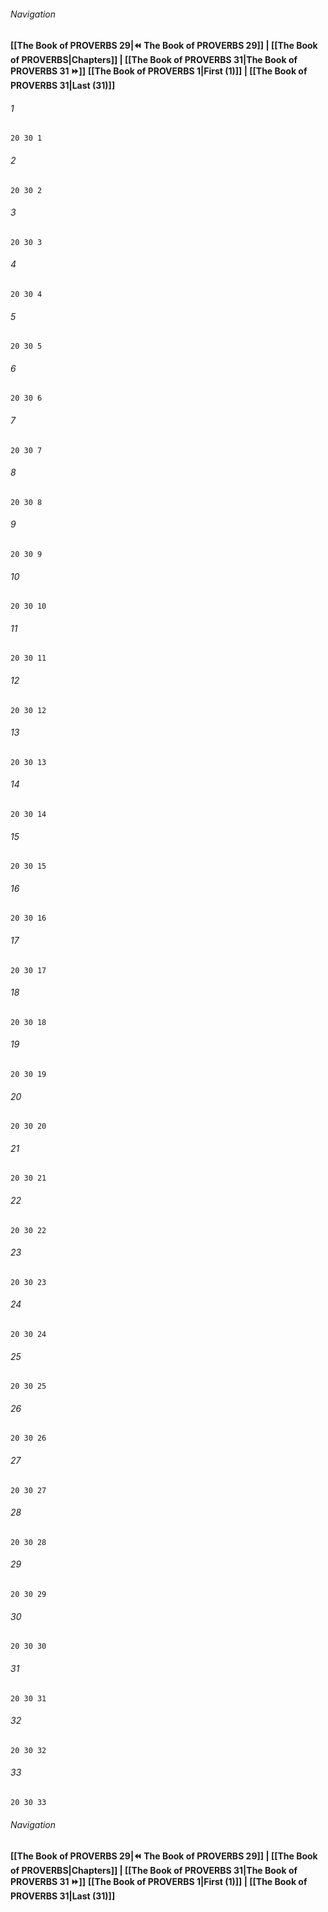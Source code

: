 
###### Navigation
**[[The Book of PROVERBS 29|⏪ The Book of PROVERBS 29]] | [[The Book of PROVERBS|Chapters]] | [[The Book of PROVERBS 31|The Book of PROVERBS 31 ⏩]]**
**[[The Book of PROVERBS 1|First (1)]] | [[The Book of PROVERBS 31|Last (31)]]**

###### 1
``` verse
20 30 1 
```
###### 2
``` verse
20 30 2 
```
###### 3
``` verse
20 30 3 
```
###### 4
``` verse
20 30 4 
```
###### 5
``` verse
20 30 5 
```
###### 6
``` verse
20 30 6 
```
###### 7
``` verse
20 30 7 
```
###### 8
``` verse
20 30 8 
```
###### 9
``` verse
20 30 9 
```
###### 10
``` verse
20 30 10 
```
###### 11
``` verse
20 30 11 
```
###### 12
``` verse
20 30 12 
```
###### 13
``` verse
20 30 13 
```
###### 14
``` verse
20 30 14 
```
###### 15
``` verse
20 30 15 
```
###### 16
``` verse
20 30 16 
```
###### 17
``` verse
20 30 17 
```
###### 18
``` verse
20 30 18 
```
###### 19
``` verse
20 30 19 
```
###### 20
``` verse
20 30 20 
```
###### 21
``` verse
20 30 21 
```
###### 22
``` verse
20 30 22 
```
###### 23
``` verse
20 30 23 
```
###### 24
``` verse
20 30 24 
```
###### 25
``` verse
20 30 25 
```
###### 26
``` verse
20 30 26 
```
###### 27
``` verse
20 30 27 
```
###### 28
``` verse
20 30 28 
```
###### 29
``` verse
20 30 29 
```
###### 30
``` verse
20 30 30 
```
###### 31
``` verse
20 30 31 
```
###### 32
``` verse
20 30 32 
```
###### 33
``` verse
20 30 33 
```

###### Navigation
**[[The Book of PROVERBS 29|⏪ The Book of PROVERBS 29]] | [[The Book of PROVERBS|Chapters]] | [[The Book of PROVERBS 31|The Book of PROVERBS 31 ⏩]]**
**[[The Book of PROVERBS 1|First (1)]] | [[The Book of PROVERBS 31|Last (31)]]**

